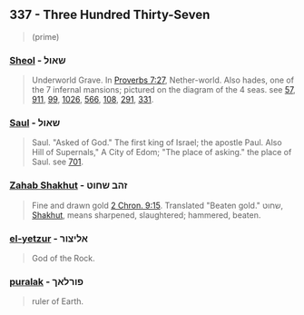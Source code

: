 ## 337 - Three Hundred Thirty-Seven
> (prime)

### [Sheol](/keys/ShAVL) - שאול
> Underworld Grave. In [Proverbs 7:27](http://biblehub.com/proverbs/7-27.htm), Nether-world. Also hades, one of the 7 infernal mansions; pictured on the diagram of the 4 seas. see [57](57), [911](911), [99](99), [1026](1026), [566](566), [108](108), [291](291), [331](331).

### [Saul](/keys/ShAVL) - שאול
> Saul. "Asked of God." The first king of Israel; the apostle Paul. Also Hill of Supernals," A City of Edom; "The place of asking." the place of Saul. see [701](701).

### [Zahab Shakhut](/keys/ZHB.ShChVT) - זהב שחוט
> Fine and drawn gold [2 Chron. 9:15](http://biblehub.com/2_chronicles/9-15.htm). Translated "Beaten gold." שחוט, [Shakhut](/keys/ShChVT), means sharpened, slaughtered; hammered, beaten.

### [el-yetzur](/keys/ALITzVR) - אליצור
> God of the Rock.

### [puralak](/keys/PVRLAK) - פורלאך
> ruler of Earth.